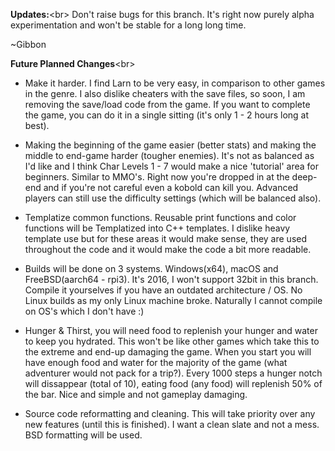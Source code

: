<b>Updates:</b><br\>
Don't raise bugs for this branch.  It's right now purely alpha experimentation and won't be stable for a long long time.

~Gibbon

<b>Future Planned Changes</b><br\>
* Make it harder.  I find Larn to be very easy, in comparison to other games in the genre.
  I also dislike cheaters with the save files, so soon, I am removing the save/load code from the game.
  If you want to complete the game, you can do it in a single sitting (it's only 1 - 2 hours long at best).
 
* Making the beginning of the game easier (better stats) and making the middle to end-game harder (tougher enemies).
  It's not as balanced as I'd like and I think Char Levels 1 - 7 would make a nice 'tutorial' area for beginners.
  Similar to MMO's.  Right now you're dropped in at the deep-end and if you're not careful even a kobold can kill you.
  Advanced players can still use the difficulty settings (which will be balanced also).
  
* Templatize common functions.  Reusable print functions and color functions will be Templatized into C++ templates.
  I dislike heavy template use but for these areas it would make sense, they are used throughout the code and it would
  make the code a bit more readable.

* Builds will be done on 3 systems.  Windows(x64), macOS and FreeBSD(aarch64 - rpi3).  It's 2016, I won't support 32bit in this branch.  Compile it yourselves if you have an outdated architecture / OS.  No Linux builds as my only Linux machine broke.  Naturally I cannot compile on OS's which I don't have :)

* Hunger & Thirst, you will need food to replenish your hunger and water to keep you hydrated.  This won't be like other games which take this to the extreme and end-up damaging the game.  When you start you will have enough food and water for the majority of the game (what adventurer would not pack for a trip?).  Every 1000 steps a hunger notch will dissappear (total of 10), eating food (any food) will replenish 50% of the bar.  Nice and simple and not gameplay damaging.

* Source code reformatting and cleaning.  This will take priority over any new features (until this is finished).  I want a clean slate and not a mess.  BSD formatting will be used.
